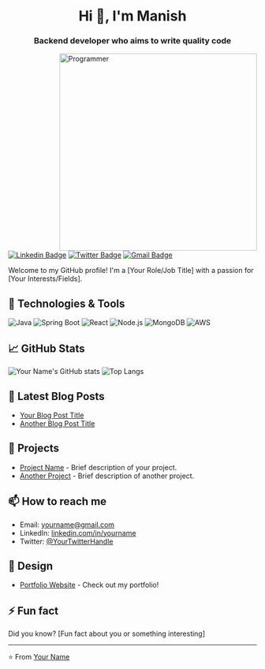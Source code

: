 <h1 align="center">Hi 👋, I'm Manish</h1>
<h3 align="center">Backend developer who aims to write quality code</h3>
<img align="right" width="400"  src="https://img.freepik.com/free-photo/person-playing-3d-video-games-device_23-2151005751.jpg" alt="Programmer" />

[![Linkedin Badge](https://img.shields.io/badge/-YourName-blue?style=flat-square&logo=Linkedin&logoColor=white&link=https://www.linkedin.com/in/yourname/)](https://www.linkedin.com/in/yourname/)
[![Twitter Badge](https://img.shields.io/badge/-@YourTwitterHandle-1ca0f1?style=flat-square&logo=twitter&logoColor=white&link=https://twitter.com/YourTwitterHandle)](https://twitter.com/YourTwitterHandle)
[![Gmail Badge](https://img.shields.io/badge/-yourname@gmail.com-c14438?style=flat-square&logo=Gmail&logoColor=white&link=mailto:yourname@gmail.com)](mailto:yourname@gmail.com)

Welcome to my GitHub profile! I'm a [Your Role/Job Title] with a passion for [Your Interests/Fields].

## 🔧 Technologies & Tools

![Java](https://img.shields.io/badge/-Java-333333?style=flat&logo=java)
![Spring Boot](https://img.shields.io/badge/-Spring%20Boot-333333?style=flat&logo=spring-boot)
![React](https://img.shields.io/badge/-React-333333?style=flat&logo=react)
![Node.js](https://img.shields.io/badge/-Node.js-333333?style=flat&logo=node.js)
![MongoDB](https://img.shields.io/badge/-MongoDB-333333?style=flat&logo=mongodb)
![AWS](https://img.shields.io/badge/-AWS-333333?style=flat&logo=amazon-aws)

## 📈 GitHub Stats

![Your Name's GitHub stats](https://github-readme-stats.vercel.app/api?username=yourusername&show_icons=true&theme=radical)
![Top Langs](https://github-readme-stats.vercel.app/api/top-langs/?username=yourusername&layout=compact&theme=radical)

## 📝 Latest Blog Posts

<!-- BLOG-POST-LIST:START -->
- [Your Blog Post Title](https://yourblog.com/post-title)
- [Another Blog Post Title](https://yourblog.com/another-post-title)
<!-- BLOG-POST-LIST:END -->

## 🚀 Projects

- [Project Name](https://github.com/yourusername/projectname) - Brief description of your project.
- [Another Project](https://github.com/yourusername/anotherproject) - Brief description of another project.

## 📫 How to reach me

- Email: yourname@gmail.com
- LinkedIn: [linkedin.com/in/yourname](https://www.linkedin.com/in/yourname/)
- Twitter: [@YourTwitterHandle](https://twitter.com/YourTwitterHandle)

## 🎨 Design

- [Portfolio Website](https://yourportfolio.com) - Check out my portfolio!

## ⚡ Fun fact

Did you know? [Fun fact about you or something interesting]

---

⭐️ From [Your Name](https://github.com/yourusername)
